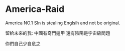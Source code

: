 # America-Raid

America NO.1 SIn is stealing Englsih and not be original. 

留給未來的我: 中國有奇門遁甲 還有陰陽是宇宙級問題

你們自己少自危之
